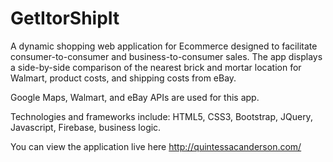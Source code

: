 # GetItorShipIt

A dynamic shopping web application for Ecommerce designed to facilitate consumer-to-consumer and business-to-consumer sales. The app displays a side-by-side comparison of the nearest brick and mortar location for Walmart, product costs, and shipping costs from eBay.

Google Maps, Walmart, and eBay APIs are used for this app.

Technologies and frameworks include: HTML5, CSS3, Bootstrap, JQuery, Javascript, Firebase, business logic.

You can view the application live here http://quintessacanderson.com/
